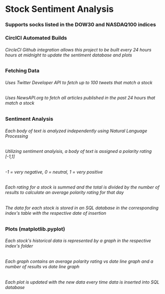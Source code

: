 # Stock Sentiment Analysis
### Supports socks listed in the DOW30 and NASDAQ100 indices

### CirclCI Automated Builds
###### CircleCI Github integration allows this project to be built every 24 hours hours at midnight to update the sentiment database and plots

### Fetching Data
###### Uses Twitter Developer API to fetch up to 100 tweets that match a stock
###### Uses NewsAPI.org to fetch all articles published in the past 24 hours that match a stock


### Sentiment Analysis
###### Each body of text is analyzed independently using Natural Language Processing
###### Utilizing sentiment analyisis, a body of text is assigned a polarity rating [-1,1]
###### -1 = very negative, 0 = neutral, 1 = very positive
###### Each rating for a stock is summed and the total is divided by the number of results to calculate an average polarity rating for that day
###### The data for each stock is stored in an SQL database in the corresponding index's table with the respective date of insertion

### Plots (matplotlib.pyplot)
###### Each stock's historical data is represented by a graph in the respective index's folder
###### Each graph contains an average polarity rating vs date line graph and a number of results vs date line graph
###### Each plot is updated with the new data every time data is inserted into SQL database


